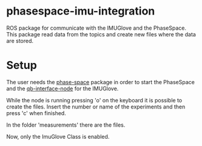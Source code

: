# phasespace-imu-integration
ROS package for communicate with the IMUGlove and the PhaseSpace. This package read data from the topics and create new files where the data are stored.  

# Setup
The user needs the [phase-space](https://github.com/CentroEPiaggio/phase-space.git) package in order to start the PhaseSpace and the [qb-interface-node](https://github.com/emalbt/qb_interface_node.git) for the IMUGlove. 

While the node is running pressing 'o' on the keyboard it is possible to create the files. 
Insert the number or name of the experiments and then press 'c' when finished. 

In the folder 'measurements' there are the files.  

Now, only the ImuGlove Class is enabled.